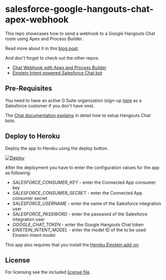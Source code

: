 # salesforce-google-hangouts-chat-apex-webhook

This repo showcases how to send a webhook to a Google Hangouts Chat room using Apex and Process Builder.

Read more about it in this [blog post](https://developer.salesforce.com/blogs/2018/03/integrating-hangouts-chat-and-salesforce.html).

And don't forget to check out the other repos:
- [Chat Webhook with Apex and Process Builder](https://github.com/muenzpraeger/salesforce-google-hangouts-chat-apex-webhook)
- [Einstein Intent powered Salesforce Chat bot](https://github.com/muenzpraeger/salesforce-google-hangouts-chat-einstein-bot)

## Pre-Requisites

You need to have an active G Suite organization (sign-up [here](https://www.salesforce.com/campaign/google/) as a Salesforce customer if you don't have one).

The [Chat documentation explains](https://developers.google.com/hangouts/chat/how-tos/webhooks) in detail how to setup Hangouts Chat bots.

## Deploy to Heroku

Deploy the app to Heroku using the deploy button.

[![Deploy](https://www.herokucdn.com/deploy/button.svg)](https://heroku.com/deploy)

After the deployment you have to enter the configuration values for the app as following:

* *SALESFORCE_CONSUMER_KEY* - enter the Connected App consumer key
* *SALESFORCE_CONSUMER_SECRET* - enter the Connected App consumer secret
* *SALESFORCE_USERNAME* - enter the name of the Salesforce integration user
* *SALESFORCE_PASSWORD* - enter the password of the Salesforce integration user
* *GOOGLE_CHAT_TOKEN* - enter the Google Hangouts Chat token
* *EINSTEIN_INTENT_MODEL* - enter the model ID of the to be used Einstein Intent model

This app also requires that you install the [Heroku Einstein add-on](https://elements.heroku.com/addons/einstein-vision).

## License

For licensing see the included [license file](https://github.com/muenzpraeger/salesforce-google-hangouts-chat-einstein-bot/blob/master/LICENSE.md).